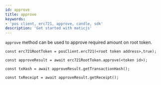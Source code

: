 ```yaml
---
id: approve
title: approve
keywords: 
- 'pos client, erc721, approve, candle, sdk'
description: 'Get started with maticjs'
---
```


`approve` method can be used to approve required amount on root token.

```
const erc721RootToken = posClient.erc721(<root token address>,true);

const approveResult = await erc721RootToken.approve(<token id>);

const txHash = await approveResult.getTransactionHash();

const txReceipt = await approveResult.getReceipt();

```
